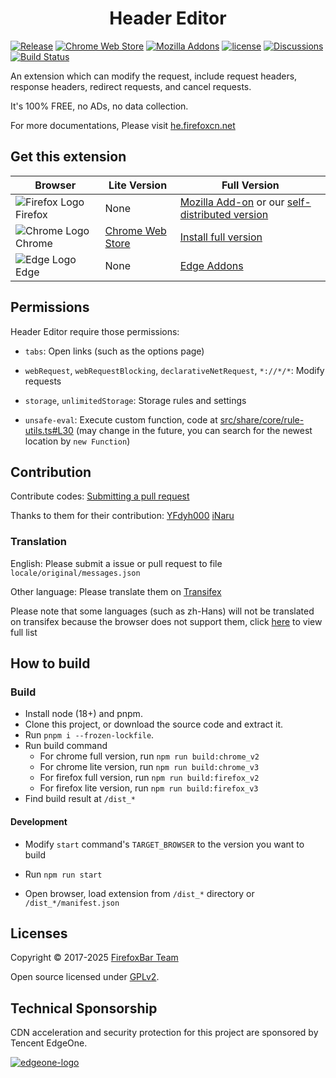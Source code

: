 <h1 align="center">
Header Editor
</h1>

[![Release](https://img.shields.io/github/release/FirefoxBar/HeaderEditor.svg?label=Release)](https://github.com/FirefoxBar/HeaderEditor/releases)
[![Chrome Web Store](https://img.shields.io/chrome-web-store/users/eningockdidmgiojffjmkdblpjocbhgh?label=Chrome)](https://chrome.google.com/webstore/detail/header-editor/eningockdidmgiojffjmkdblpjocbhgh)
[![Mozilla Addons](https://img.shields.io/amo/users/header-editor?label=Firefox)](https://addons.mozilla.org/en-US/firefox/addon/header-editor/)
[![license](https://img.shields.io/github/license/FirefoxBar/HeaderEditor.svg?label=License)](https://github.com/FirefoxBar/HeaderEditor/blob/master/LICENSE)
[![Discussions](https://img.shields.io/github/discussions/FirefoxBar/HeaderEditor?label=Discussions)](https://github.com/FirefoxBar/HeaderEditor/discussions)
[![Build Status](https://github.com/FirefoxBar/HeaderEditor/actions/workflows/dev.yml/badge.svg)](https://github.com/FirefoxBar/HeaderEditor/actions/workflows/dev.yml)

An extension which can modify the request, include request headers, response headers, redirect requests, and cancel requests.

It's 100% FREE, no ADs, no data collection.

For more documentations, Please visit [he.firefoxcn.net](https://he.firefoxcn.net)

## Get this extension

| Browser | Lite Version | Full Version |
| --- | --- | --- |
| ![Firefox Logo](https://cdnjs.cloudflare.com/ajax/libs/browser-logos/75.0.1/firefox/firefox_16x16.png) Firefox | None | [Mozilla Add-on](https://addons.mozilla.org/en-US/firefox/addon/header-editor/) or our [self-distributed version](https://github.com/FirefoxBar/HeaderEditor/releases) |
| ![Chrome Logo](https://cdnjs.cloudflare.com/ajax/libs/browser-logos/75.0.1/chrome/chrome_16x16.png) Chrome | [Chrome Web Store](https://chrome.google.com/webstore/detail/header-editor/eningockdidmgiojffjmkdblpjocbhgh) | [Install full version](https://he.firefoxcn.net/en-US/guide) |
| ![Edge Logo](https://cdnjs.cloudflare.com/ajax/libs/browser-logos/75.0.1/edge/edge_16x16.png) Edge | None | [Edge Addons](https://microsoftedge.microsoft.com/addons/detail/header-editor/afopnekiinpekooejpchnkgfffaeceko) |

## Permissions

Header Editor require those permissions:

* `tabs`: Open links (such as the options page)

* `webRequest`, `webRequestBlocking`, `declarativeNetRequest`, `*://*/*`: Modify requests

* `storage`, `unlimitedStorage`: Storage rules and settings

* `unsafe-eval`: Execute custom function, code at [src/share/core/rule-utils.ts#L30](https://github.com/FirefoxBar/HeaderEditor/blob/dev/src/share/core/rule-utils.ts#L30) (may change in the future, you can search for the newest location by `new Function`)

## Contribution

Contribute codes: [Submitting a pull request](https://github.com/FirefoxBar/HeaderEditor/compare)

Thanks to them for their contribution: [YFdyh000](https://github.com/yfdyh000) [iNaru](https://github.com/Inaru)

### Translation

English: Please submit a issue or pull request to file `locale/original/messages.json`

Other language: Please translate them on [Transifex](https://app.transifex.com/sytec/header-editor/)

Please note that some languages (such as zh-Hans) will not be translated on transifex because the browser does not support them, click [here](https://developer.chrome.com/docs/webstore/i18n/#choosing-locales-to-support) to view full list

## How to build

### Build

* Install node (18+) and pnpm.
* Clone this project, or download the source code and extract it.
* Run `pnpm i --frozen-lockfile`.
* Run build command
  * For chrome full version, run `npm run build:chrome_v2`
  * For chrome lite version, run `npm run build:chrome_v3`
  * For firefox full version, run `npm run build:firefox_v2`
  * For firefox lite version, run `npm run build:firefox_v3`
* Find build result at `/dist_*`

#### Development

* Modify `start` command's `TARGET_BROWSER` to the version you want to build

* Run `npm run start`

* Open browser, load extension from `/dist_*` directory or `/dist_*/manifest.json`

## Licenses

Copyright © 2017-2025 [FirefoxBar Team](https://team.firefoxcn.net)

Open source licensed under [GPLv2](LICENSE).

## Technical Sponsorship

CDN acceleration and security protection for this project are sponsored by Tencent EdgeOne.

[![edgeone-logo](https://edgeone.ai/media/34fe3a45-492d-4ea4-ae5d-ea1087ca7b4b.png)](https://edgeone.ai/?from=github)
